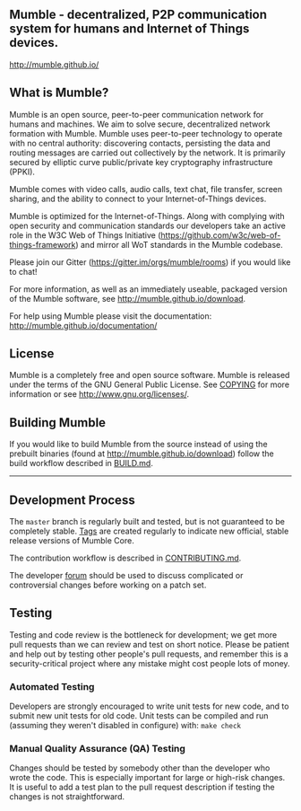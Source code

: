 ## Mumble - decentralized, P2P communication system for humans and Internet of Things devices.

http://mumble.github.io/

What is Mumble?
-----------------

Mumble is an open source, peer-to-peer communication network for humans and machines. We aim to solve secure, decentralized network formation with Mumble. Mumble uses peer-to-peer technology to operate with no central authority: discovering contacts, persisting the data and routing messages are carried out collectively by the network. It is primarily secured by elliptic curve public/private key cryptography infrastructure (PPKI). 

Mumble comes with video calls, audio calls, text chat, file transfer, screen sharing, and the ability to connect to your Internet-of-Things devices.

Mumble is optimized for the Internet-of-Things. Along with complying with open security and communication standards our developers take an active role in the W3C Web of Things Initiative (https://github.com/w3c/web-of-things-framework) and mirror all WoT standards in the Mumble codebase.

Please join our Gitter (https://gitter.im/orgs/mumble/rooms) if you would like to chat! 

For more information, as well as an immediately useable, packaged version of the Mumble software, see http://mumble.github.io/download.

For help using Mumble please visit the documentation: http://mumble.github.io/documentation/

License
-------

Mumble is a completely free and open source software. Mumble is released under the terms of the GNU General Public License. See [COPYING](COPYING) for more
information or see http://www.gnu.org/licenses/.


Building Mumble
-----------------

If you would like to build Mumble from the source instead of using the prebuilt binaries (found at http://mumble.github.io/download) follow the build workflow described in [BUILD.md](BUILD.md).

---------------



Development Process
-------------------

The `master` branch is regularly built and tested, but is not guaranteed to be
completely stable. [Tags](https://github.com/mumble/mumbleui/tags) are created
regularly to indicate new official, stable release versions of Mumble Core.

The contribution workflow is described in [CONTRIBUTING.md](CONTRIBUTING.md).

The developer [forum](https://gitter.im/mumble)
should be used to discuss complicated or controversial changes before working
on a patch set.


Testing
-------

Testing and code review is the bottleneck for development; we get more pull
requests than we can review and test on short notice. Please be patient and help out by testing
other people's pull requests, and remember this is a security-critical project where any mistake might cost people
lots of money.

### Automated Testing

Developers are strongly encouraged to write unit tests for new code, and to
submit new unit tests for old code. Unit tests can be compiled and run
(assuming they weren't disabled in configure) with: `make check`


### Manual Quality Assurance (QA) Testing

Changes should be tested by somebody other than the developer who wrote the
code. This is especially important for large or high-risk changes. It is useful
to add a test plan to the pull request description if testing the changes is
not straightforward.




